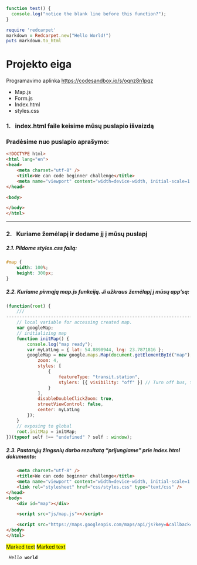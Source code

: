 ```javascript
function test() {
  console.log("notice the blank line before this function?");
}
```


```ruby
require 'redcarpet'
markdown = Redcarpet.new("Hello World!")
puts markdown.to_html
```



# Projekto eiga

Programavimo aplinka https://codesandbox.io/s/oqnz8n1pqz

* Map.js
* Form.js
* Index.html
* styles.css


###  1.&nbsp;&nbsp;&nbsp;index.html faile keisime mūsų puslapio išvaizdą
### Pradėsime nuo puslapio aprašymo:

```HTML
<!DOCTYPE html>
<html lang="en">
<head>
	<meta charset="utf-8" />
	<title>We can code beginner challenge</title>
	<meta name="viewport" content="width=device-width, initial-scale=1.0" />
</head>

<body>

</body>
</html>
```
***
### 2.&nbsp;&nbsp;&nbsp;Kuriame žemėlapį ir dedame jį į mūsų puslapį
##### 2.1. Pildome styles.css failą:

```css
#map {
	width: 100%;
	height: 300px;
}
```
##### 2.2. Kuriame pirmąją map.js funkciją. Ji užkraus žemėlapį į mūsų app’są:
```javascript
(function(root) {
 	///
-------------------------------------------------------------------------
 	// local variable for accessing created map.
 	var googleMap;
 	// initializing map
 	function initMap() {
 		console.log("map ready");
 		var myLatLng = { lat: 54.8898944, lng: 23.7871816 };
 		googleMap = new google.maps.Map(document.getElementById("map"), {
			zoom: 4,
			styles: [
		 		{
					featureType: "transit.station",
					stylers: [{ visibility: "off" }] // Turn off bus, train stations etc.
 				}
 			],
			disableDoubleClickZoom: true,
			streetViewControl: false,
			center: myLatLng
 		});
 	}
	// exposing to global
	root.initMap = initMap;
})(typeof self !== "undefined" ? self : window);
```
##### 2.3. Pastarųjų žingsnių darbo rezultatą “prijungiame” prie index.html dokumento:
```html
	<meta charset="utf-8" />
	<title>We can code beginner challenge</title>
	<meta name="viewport" content="width=device-width, initial-scale=1.0"/>
	<link rel="stylesheet" href="css/styles.css" type="text/css" />
</head>
<body>
	<div id="map"></div>

	<script src="js/map.js"></script>

	<script src="https://maps.googleapis.com/maps/api/js?key=&callback=initMap"></script>
</body>
</html>
```

<span style="background-color: #FFFF00">Marked text</span>
<mark>Marked text</mark>

<code> _Hello_ **world** </code>
